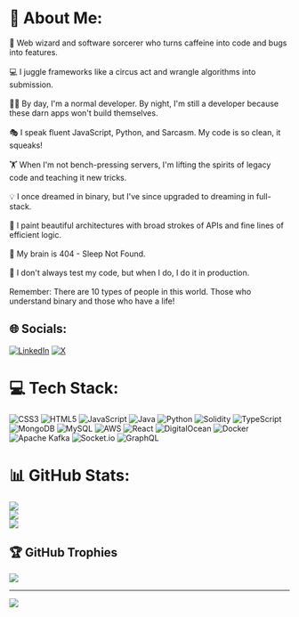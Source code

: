 # 💫 About Me:
🚀 Web wizard and software sorcerer who turns caffeine into code and bugs into features.<br><br>💻 I juggle frameworks like a circus act and wrangle algorithms into submission.<br><br>🧙‍♂️ By day, I'm a normal developer. By night, I'm still a developer because these darn apps won't build themselves.<br><br>🎭 I speak fluent JavaScript, Python, and Sarcasm. My code is so clean, it squeaks!<br><br>🏋️ When I'm not bench-pressing servers, I'm lifting the spirits of legacy code and teaching it new tricks.<br><br>💡 I once dreamed in binary, but I've since upgraded to dreaming in full-stack.<br><br>🎨 I paint beautiful architectures with broad strokes of APIs and fine lines of efficient logic.<br><br>🧠 My brain is 404 - Sleep Not Found.<br><br>🔧 I don't always test my code, but when I do, I do it in production.<br><br>Remember: There are 10 types of people in this world. Those who understand binary and those who have a life!


## 🌐 Socials:
[![LinkedIn](https://img.shields.io/badge/LinkedIn-%230077B5.svg?logo=linkedin&logoColor=white)](https://linkedin.com/in/https://www.linkedin.com/in/parth-shah-72822816b/) [![X](https://img.shields.io/badge/X-black.svg?logo=X&logoColor=white)](https://x.com/https://x.com/_ParthShah__) 

# 💻 Tech Stack:
![CSS3](https://img.shields.io/badge/css3-%231572B6.svg?style=for-the-badge&logo=css3&logoColor=white) ![HTML5](https://img.shields.io/badge/html5-%23E34F26.svg?style=for-the-badge&logo=html5&logoColor=white) ![JavaScript](https://img.shields.io/badge/javascript-%23323330.svg?style=for-the-badge&logo=javascript&logoColor=%23F7DF1E) ![Java](https://img.shields.io/badge/java-%23ED8B00.svg?style=for-the-badge&logo=openjdk&logoColor=white) ![Python](https://img.shields.io/badge/python-3670A0?style=for-the-badge&logo=python&logoColor=ffdd54) ![Solidity](https://img.shields.io/badge/Solidity-%23363636.svg?style=for-the-badge&logo=solidity&logoColor=white) ![TypeScript](https://img.shields.io/badge/typescript-%23007ACC.svg?style=for-the-badge&logo=typescript&logoColor=white) ![MongoDB](https://img.shields.io/badge/MongoDB-%234ea94b.svg?style=for-the-badge&logo=mongodb&logoColor=white) ![MySQL](https://img.shields.io/badge/mysql-4479A1.svg?style=for-the-badge&logo=mysql&logoColor=white) ![AWS](https://img.shields.io/badge/AWS-%23FF9900.svg?style=for-the-badge&logo=amazon-aws&logoColor=white) ![React](https://img.shields.io/badge/react-%2320232a.svg?style=for-the-badge&logo=react&logoColor=%2361DAFB) ![DigitalOcean](https://img.shields.io/badge/DigitalOcean-%230167ff.svg?style=for-the-badge&logo=digitalOcean&logoColor=white) ![Docker](https://img.shields.io/badge/docker-%230db7ed.svg?style=for-the-badge&logo=docker&logoColor=white) ![Apache Kafka](https://img.shields.io/badge/Apache%20Kafka-000?style=for-the-badge&logo=apachekafka) ![Socket.io](https://img.shields.io/badge/Socket.io-black?style=for-the-badge&logo=socket.io&badgeColor=010101) ![GraphQL](https://img.shields.io/badge/-GraphQL-E10098?style=for-the-badge&logo=graphql&logoColor=white)
# 📊 GitHub Stats:
![](https://github-readme-stats.vercel.app/api?username=parthshah04&theme=dark&hide_border=false&include_all_commits=true&count_private=true)<br/>
![](https://github-readme-streak-stats.herokuapp.com/?user=parthshah04&theme=dark&hide_border=false)<br/>
![](https://github-readme-stats.vercel.app/api/top-langs/?username=parthshah04&theme=dark&hide_border=false&include_all_commits=true&count_private=true&layout=compact)

## 🏆 GitHub Trophies
![](https://github-profile-trophy.vercel.app/?username=parthshah04&theme=dark&no-frame=false&no-bg=false&margin-w=4)

---
[![](https://visitcount.itsvg.in/api?id=parthshah04&icon=0&color=2)](https://visitcount.itsvg.in)

<!-- Proudly created with GPRM ( https://gprm.itsvg.in ) -->
